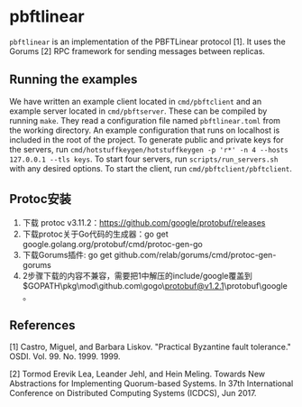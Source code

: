 # pbftlinear

`pbftlinear` is an implementation of the PBFTLinear protocol [1]. It uses the Gorums [2] RPC framework for sending messages between replicas.

## Running the examples

We have written an example client located in `cmd/pbftclient` and an example server located in `cmd/pbftserver`.
These can be compiled by running `make`.
They read a configuration file named `pbftlinear.toml` from the working directory.
An example configuration that runs on localhost is included in the root of the project.
To generate public and private keys for the servers, run `cmd/hotstuffkeygen/hotstuffkeygen -p 'r*' -n 4 --hosts 127.0.0.1 --tls keys`.
To start four servers, run `scripts/run_servers.sh` with any desired options.
To start the client, run `cmd/pbftclient/pbftclient`.

## Protoc安装
1. 下载 protoc v3.11.2：https://github.com/google/protobuf/releases
2. 下载protoc关于Go代码的生成器：go get google.golang.org/protobuf/cmd/protoc-gen-go
3. 下载Gorums插件: go get github.com/relab/gorums/cmd/protoc-gen-gorums
4. 2步骤下载的内容不兼容，需要把1中解压的include/google覆盖到$GOPATH\pkg\mod\github.com\gogo\protobuf@v1.2.1\protobuf\google。

## References

[1] Castro, Miguel, and Barbara Liskov. "Practical Byzantine fault tolerance." OSDI. Vol. 99. No. 1999. 1999.

[2] Tormod Erevik Lea, Leander Jehl, and Hein Meling. Towards New Abstractions for Implementing Quorum-based Systems. In 37th International Conference on Distributed Computing Systems (ICDCS), Jun 2017.
